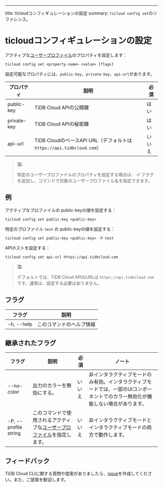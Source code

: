 ---
title: ticloudコンフィギュレーションの設定
summary: `ticloud config set`のリファレンス。

# ticloudコンフィギュレーションの設定

アクティブな[ユーザープロファイル](/tidb-cloud/cli-reference.md#user-profile)のプロパティを設定します：

```shell
ticloud config set <property-name> <value> [flags]
```

設定可能なプロパティには、`public-key`、`private-key`、`api-url`があります。

| プロパティ  | 説明                                                        | 必須 |
|-------------|------------------------------------------------------------|------|
| public-key  | TiDB Cloud APIの公開鍵                                        | はい |
| private-key | TiDB Cloud APIの秘密鍵                                        | はい |
| api-url     | TiDB CloudのベースAPI URL（デフォルトは `https://api.tidbcloud.com`） | いいえ |

> **注:**
>
> 特定のユーザープロファイルのプロパティを設定する場合は、`-P` フラグを追加し、コマンドで対象のユーザープロファイル名を指定できます。

## 例

アクティブなプロファイルの public-keyの値を設定する：

```shell
ticloud config set public-key <public-key>
```

特定のプロファイル `test` の public-keyの値を設定する：

```shell
ticloud config set public-key <public-key> -P test
```

APIホストを設定する：

```shell
ticloud config set api-url https://api.tidbcloud.com
```

> **注:**
>
> デフォルトでは、TiDB Cloud APIのURLは `https://api.tidbcloud.com` です。通常は、設定する必要はありません。

## フラグ

| フラグ      | 説明             |
|------------|-----------------|
| -h, --help | このコマンドのヘルプ情報 |

## 継承されたフラグ

| フラグ                 | 説明                                   | 必須 | ノート                                                                                                                    |
|----------------------|---------------------------------------|------|--------------------------------------------------------------------------------------------------------------------------|
| --no-color           | 出力のカラーを無効にする。                      | いいえ | 非インタラクティブモードのみ有効。インタラクティブモードでは、一部のUIコンポーネントでのカラー無効化が機能しない場合があります。 |
| -P, --profile string | このコマンドで使用されるアクティブな[ユーザープロファイル](/tidb-cloud/cli-reference.md#user-profile)を指定します。 | いいえ | 非インタラクティブモードとインタラクティブモードの両方で動作します。                                                                      |

## フィードバック

TiDB Cloud CLIに関する質問や提案がありましたら、[issue](https://github.com/tidbcloud/tidbcloud-cli/issues/new/choose)を作成してください。また、ご提案を歓迎します。